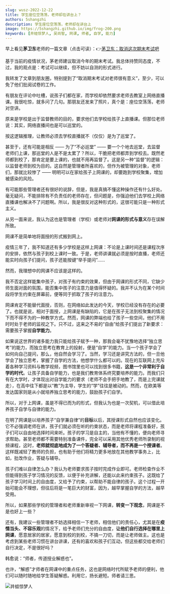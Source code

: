 ```yaml
---
slug: wusz-2022-12-22
title: 学生座位空荡荡，老师却在讲台上？
authors: 5shangzhi
description: 学生座位空荡荡，老师却在讲台上
image: https://5shangzhi.github.io/img/frog-200.png
keywords: [井蛙惊梦人, 吴尚智, 网课, 师者, 自学, 能力]
---
```


早上看见**茅卫东**老师的一篇文章（点击可读）：👉[茅卫东：取消这次期末考试吧](https://mp.weixin.qq.com/s/fZ8pEanTWFgd-FNcymRftg)

基于当前的疫情状况，茅老师建议取消今年的期末考试。我总体持赞同态度，不过，我的观点是：考试可以继续，但不妨以自测的形式进行。

我转发了文章到朋友圈，特别提到了“取消期末考试对老师很有意义”，至少，可以免了他们批阅试卷的工作。

有朋友在评论中吐槽，说孩子们都在家，而学校却依然要求老师去教室上网络直播课。我很吃惊，就多问了几句。那朋友还发来了照片，真个是：座位空荡荡，老师对空讲。

原来是学校是出于监督教师的目的，要求他们去学校给孩子上直播课。但那位老师说：其实，网络直播间也是可以巡堂的。

按这逻辑推理，让教师必须去学校直播就不（仅仅）是为了巡堂了。

甚至于，还有可能是相反 —— 为了“不必巡堂” —— 要一个个地去巡堂，去监督老师们上课，那巡堂的人是不是太累了？所以，干脆把老师都弄到学校去。既然老师都到校了，那肯定是要上课的，也就不用再监督了。这是另一种“监督”的逻辑：以监督老师到校为目的。这自然是管理者所喜欢的，但作为被管理的对象，老师们，那就比较惨了 —— 明明可以在家给孩子上网课的，却要跑到学校聚集，增加被感染的风险。

有可能那些管理者还有很好的说辞，但是，我是真搞不懂这种操作还有什么好处。毫无疑问，不能排除有不负责任的老师存在，但问题是，你强迫他们去学校上网络直播课也解决不了问题啊。所以，我是很反对这种形式的，这很可能只是一种形式主义。

从另一面来说，我认为这也是管理者（学校）或老师对**网课的形式与意义**存在误解所致。

网课不是简单地将面授的形式搬到网上。

疫情三年了，我不知道还有多少学校是这样上网课：不论是上课时间还是课程次序的安排，依然与孩子到校上课时一致。于是，老师讲课就必须是按时直播，老师还能实时向孩子们提问，孩子还能按键“举手提问”……

然而，我理想中的网课不应该是这样的。

我不否定这样能集中孩子，对孩子有约束的效果，但由于网课的形式不同，它缺少师生面对面的氛围，能否集中孩子的注意力是值得怀疑的。我并不认为在某个时间段将学生约束在屏幕前，便等同于抓取了孩子的注意力。

网课肯定不能替代面授，否则，在网络如此发达的今天，学校已经没有存在的必要了。也就是说，相对于面授，上网课是有缺陷的，它是在孩子无法到校聚集的情况下而不得不为的一种教学方式。然而，网课的弊端也给了孩子一些空间，他们不用时时处于老师的监视之下。只不过，这来之不易的“自由”给孩子们提出了新要求：需要孩子掌握**自学能力**。

如果说这世界的诸多能力我只能给孩子赋予一种，那我会毫不犹豫地选择“独立思考”的能力，而独立思考在教育上的投射，便是“自学”的能力。当一个孩子学会了如何向自己提问，那么，他自然会学习了。当然，学习还是讲究方法的，但一旦他学会了独立思考，掌握了自学的方法，他想学什么都可以的。现在的互联网上充斥着各种学习资料与教学视频，图书馆里也可以找到很多书籍，**这是一个非常利于自学的时代**。让孩子具备自学能力，也是我们教育体系终究要培养的能力。而我们只有在大学时，才体现出对自学能力的要求（老师不会手把手地教了，而是上完课就走），在高中往下都是以“教”为主导，学生的“学”往往是被动的。然而，在欧美等发达国家则是从小就培养独立思考的能力，鼓励孩子们自学。

所以，对于上网课，虽是不得已而为的形式，但我认为也是一次契机，可以借此培养孩子自学与自律的能力。

在明了网课是以培养孩子“自学兼自律”的**目标**以后，其授课形式自然也应该变化。它不必强调老师在讲，孩子们就必须在听的约束状态，而是老师将课程准备好，孩子们可以自由地选择时间来听。孩子的学习是自主的，当他有不懂的，便向老师寻求帮助。甚至老师都不需要特别准备课件，完全可以采用其他优秀老师所录制的视频课程，这时，**老师就彻底地成为了一个答疑者、辅导者，而不再是一个授课者**。这样既减轻了教师的负担，也有助于他们将精力更多地放在其他教学事务上，比如，批改作业，答疑与辅导。

孩子们难以自律怎么办？我认为老师要求孩子按时完成作业即可。老师检查作业不但能得到孩子学习情况的反馈，以便于补充讲解，还能以此来约束孩子。这既给了孩子学习时间上的自由度，又给予了约束，以帮助不能自律的孩子。这个过程一开始可能会不理想，但往后将是一笔巨大的财富，因为，越早掌握自学的方法，越早受用。

所以，如果那些学校的管理者和老师重新审视一下网课，**转变一下观念**，网课是不是也好上一些？

还有，我建议一些管理者不妨选择相信一下老师，相信他们的责任心，尤其是在**疫情当头、不容乐观**的情况下，给予老师们充分的自由度，**让他们自行选择在哪里上网课**，愿意居家的居家，愿意到校的到校，不搞一刀切，而是让老师做主。这也是考虑到某些老师习惯在讲台讲课，还有的喜欢和孩子们互动，但这些都交给老师们自行决定，不是很好吗？

韩愈说：“师者，传道授业解惑也”。

也许，“解惑”才师者在网课中的重点任务，这也是网络时代所赋予老师的便利，他们可以随时随地给学生答疑解惑。利用它，扬长避短。师者请三思。

![井蛙惊梦人](https://5shangzhi.github.io/img/frog.jpeg)
